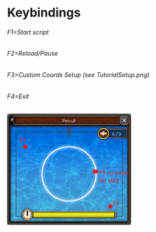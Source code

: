 # Keybindings
###### F1=Start script
###### F2=Reload/Pause
###### F3=Custom Coords Setup (see TutorialSetup.png)
###### F4=Exit
![Tutorial](/TutorialSetup.png)

